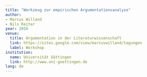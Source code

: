 ```yaml
---
title: "Werkzeug zur empirischen Argumentationsanalyse"
author:
- Marcus Willand
- Nils Reiter
year: 2016
venue:
  title: Argumentation in der Literaturwissenschaft
  link: https://sites.google.com/view/marcuswilland/tagungen
  label: Workshop
institution:
  name: Universität Göttingen
  link: http://www.uni-goettingen.de
lang: de
---
```

